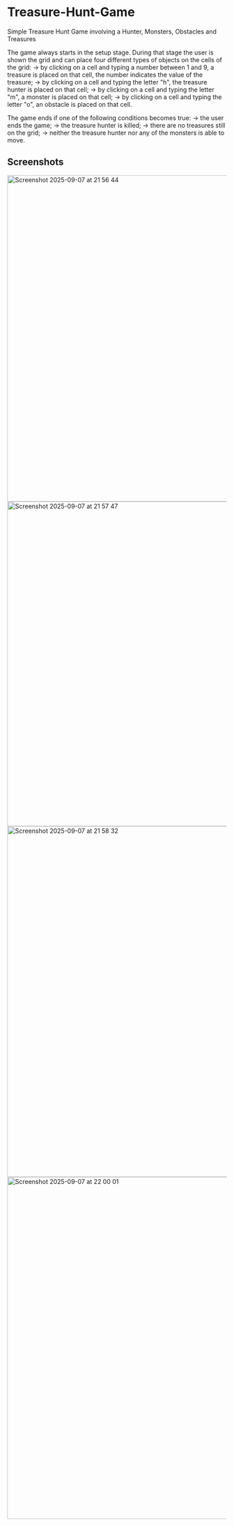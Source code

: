 # Treasure-Hunt-Game
Simple Treasure Hunt Game involving a Hunter, Monsters, Obstacles and Treasures

The game always starts in the setup stage. During that stage the user is shown the grid and can place four different types of objects on the cells of the grid:
-> by clicking on a cell and typing a number between 1 and 9, a treasure is placed on that cell, the number indicates the value of the treasure;
-> by clicking on a cell and typing the letter "h", the treasure hunter is placed on that cell;
-> by clicking on a cell and typing the letter "m", a monster is placed on that cell;
-> by clicking on a cell and typing the letter "o", an obstacle is placed on that cell.

The game ends if one of the following conditions becomes true:
-> the user ends the game;
-> the treasure hunter is killed;
-> there are no treasures still on the grid;
-> neither the treasure hunter nor any of the monsters is able to move.

## Screenshots
<img width="671" height="748" alt="Screenshot 2025-09-07 at 21 56 44" src="https://github.com/user-attachments/assets/c05d0089-9ff2-45ae-a957-65fb28f4f5d2" />
<img width="729" height="744" alt="Screenshot 2025-09-07 at 21 57 47" src="https://github.com/user-attachments/assets/cd9669c0-62c2-4783-97af-f17abc0dd0b7" />
<img width="784" height="804" alt="Screenshot 2025-09-07 at 21 58 32" src="https://github.com/user-attachments/assets/2352638f-fa5a-4b00-9b99-3bc0cbe35feb" />
<img width="670" height="784" alt="Screenshot 2025-09-07 at 22 00 01" src="https://github.com/user-attachments/assets/8b37ecfa-3e42-4446-8ce4-63a4110a861e" />

